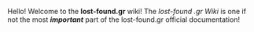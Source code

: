 Hello! Welcome to the **lost-found.gr** wiki! The *lost-found .gr Wiki* is one if not the most ***important*** part of the lost-found.gr
official documentation!
